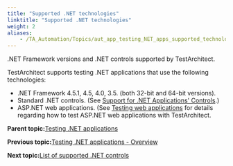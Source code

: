 ```yaml
--- 
title: "Supported .NET technologies"
linktitle: "Supported .NET technologies"
weight: 2
aliases: 
    - /TA_Automation/Topics/aut_app_testing_NET_apps_supported_technology.html
---
```


.NET Framework versions and .NET controls supported by TestArchitect.

TestArchitect supports testing .NET applications that use the following technologies:

-   .NET Framework 4.5.1, 4.5, 4.0, 3.5. \(both 32-bit and 64-bit versions\).
-   Standard .NET controls. \(See [Support for .NET Applications' Controls](/TA_Automation/Topics/aut_app_testing_NET_apps_supported_controls.html).\)
-   ASP.NET web applications. \(See [Testing web applications](/TA_Automation/Topics/Web_automation.html#section_ipl_bzc_m4) for details regarding how to test ASP.NET web applications with TestArchitect.

**Parent topic:**[Testing .NET applications](/TA_Automation/Topics/aut_app_testing_NET_apps.html)

**Previous topic:**[Testing .NET applications - Overview](/TA_Automation/Topics/aut_app_testing_NET_apps_basics.html)

**Next topic:**[List of supported .NET controls](/TA_Automation/Topics/aut_app_testing_NET_apps_supported_controls.html)

